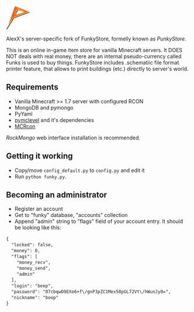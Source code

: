 ![FunkyStore](https://raw.githubusercontent.com/AlexXZero/FunkyStore/master/storage/funky.png)

AlexX's server-specific fork of FunkyStore, formelly known as *PunkyStore*.

This is an online in-game item store for vanilla Minecraft servers.
It DOES NOT deals with real money, there are an internal
pseudo-currency called Funks is used to buy things.
FunkyStore includes .schematiic file format printer feature,
that allows to print buildings (etc.) directly to server's world.

Requirements
------------

* Vanilla Minecraft >= 1.7 server with configured RCON
* MongoDB and pymongo
* PyYaml
* [pymclevel](https://github.com/mcedit/pymclevel) and it's dependencies
* [MCRcon](https://github.com/barneygale/MCRcon)

*RockMongo* web interface installation is recommended.

Getting it working
------------------

* Copy/move `config_default.py` to `config.py` and edit it
* Run `python funky.py`.

Becoming an administrator
-------------------------

* Register an account
* Get to "funky" database, "accounts" collection
* Append "admin" string to "flags" field of your account entry. It should be looking like this:
```
{
  "locked": false,
  "money": 0,
  "flags": [
    "money_recv",
    "money_send",
    "admin"
  ],
  "login": "beep",
  "password": "07cbqwO9EXo6+f\/gnP3pZC1Mex58pGL72Vt\/hWunJy0=",
  "nickname": "boop"
}
```
